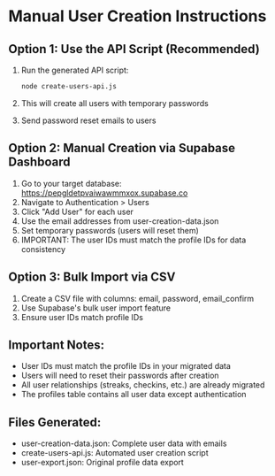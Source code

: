 # Manual User Creation Instructions

## Option 1: Use the API Script (Recommended)

1. Run the generated API script:
   ```bash
   node create-users-api.js
   ```

2. This will create all users with temporary passwords

3. Send password reset emails to users

## Option 2: Manual Creation via Supabase Dashboard

1. Go to your target database: https://pepgldetpvaiwawmmxox.supabase.co
2. Navigate to Authentication > Users
3. Click "Add User" for each user
4. Use the email addresses from user-creation-data.json
5. Set temporary passwords (users will reset them)
6. IMPORTANT: The user IDs must match the profile IDs for data consistency

## Option 3: Bulk Import via CSV

1. Create a CSV file with columns: email, password, email_confirm
2. Use Supabase's bulk user import feature
3. Ensure user IDs match profile IDs

## Important Notes:

- User IDs must match the profile IDs in your migrated data
- Users will need to reset their passwords after creation
- All user relationships (streaks, checkins, etc.) are already migrated
- The profiles table contains all user data except authentication

## Files Generated:

- user-creation-data.json: Complete user data with emails
- create-users-api.js: Automated user creation script
- user-export.json: Original profile data export
